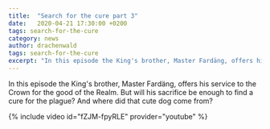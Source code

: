 ```yaml
---
title:  "Search for the cure part 3"
date:   2020-04-21 17:30:00 +0200
tags: search-for-the-cure
category: news
author: drachenwald
tags: search-for-the-cure
excerpt: "In this episode the King's brother, Master Fardäng, offers his service to the Crown for the good of the Realm. But will his sacrifice be enough to find a cure for the plague? And where did that cute dog come from?"
---
```

In this episode the King's brother, Master Fardäng, offers his service to the Crown for the good of the Realm. But will his sacrifice be enough to find a cure for the plague? And where did that cute dog come from?

{% include video id="fZJM-fpyRLE" provider="youtube" %}

